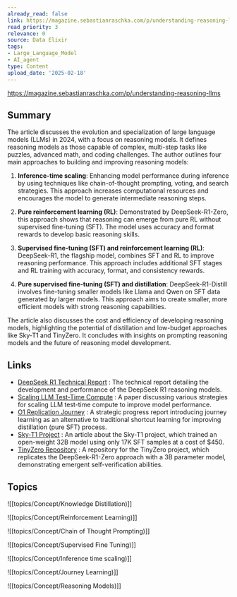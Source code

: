 ```yaml
---
already_read: false
link: https://magazine.sebastianraschka.com/p/understanding-reasoning-llms
read_priority: 3
relevance: 0
source: Data Elixir
tags:
- Large_Language_Model
- AI_agent
type: Content
upload_date: '2025-02-18'
---
```


https://magazine.sebastianraschka.com/p/understanding-reasoning-llms
## Summary

The article discusses the evolution and specialization of large language models (LLMs) in 2024, with a focus on reasoning models. It defines reasoning models as those capable of complex, multi-step tasks like puzzles, advanced math, and coding challenges. The author outlines four main approaches to building and improving reasoning models:

1. **Inference-time scaling**: Enhancing model performance during inference by using techniques like chain-of-thought prompting, voting, and search strategies. This approach increases computational resources and encourages the model to generate intermediate reasoning steps.

2. **Pure reinforcement learning (RL)**: Demonstrated by DeepSeek-R1-Zero, this approach shows that reasoning can emerge from pure RL without supervised fine-tuning (SFT). The model uses accuracy and format rewards to develop basic reasoning skills.

3. **Supervised fine-tuning (SFT) and reinforcement learning (RL)**: DeepSeek-R1, the flagship model, combines SFT and RL to improve reasoning performance. This approach includes additional SFT stages and RL training with accuracy, format, and consistency rewards.

4. **Pure supervised fine-tuning (SFT) and distillation**: DeepSeek-R1-Distill involves fine-tuning smaller models like Llama and Qwen on SFT data generated by larger models. This approach aims to create smaller, more efficient models with strong reasoning capabilities.

The article also discusses the cost and efficiency of developing reasoning models, highlighting the potential of distillation and low-budget approaches like Sky-T1 and TinyZero. It concludes with insights on prompting reasoning models and the future of reasoning model development.
## Links

- [DeepSeek R1 Technical Report](https://arxiv.org/abs/2501.12948) : The technical report detailing the development and performance of the DeepSeek R1 reasoning models.
- [Scaling LLM Test-Time Compute](https://arxiv.org/abs/2408.03314) : A paper discussing various strategies for scaling LLM test-time compute to improve model performance.
- [O1 Replication Journey](https://arxiv.org/abs/2410.18982) : A strategic progress report introducing journey learning as an alternative to traditional shortcut learning for improving distillation (pure SFT) process.
- [Sky-T1 Project](https://novasky-ai.github.io/posts/sky-t1/) : An article about the Sky-T1 project, which trained an open-weight 32B model using only 17K SFT samples at a cost of $450.
- [TinyZero Repository](https://github.com/Jiayi-Pan/TinyZero/) : A repository for the TinyZero project, which replicates the DeepSeek-R1-Zero approach with a 3B parameter model, demonstrating emergent self-verification abilities.

## Topics

![[topics/Concept/Knowledge Distillation)]]

![[topics/Concept/Reinforcement Learning)]]

![[topics/Concept/Chain of Thought Prompting)]]

![[topics/Concept/Supervised Fine Tuning)]]

![[topics/Concept/Inference time scaling)]]

![[topics/Concept/Journey Learning)]]

![[topics/Concept/Reasoning Models)]]